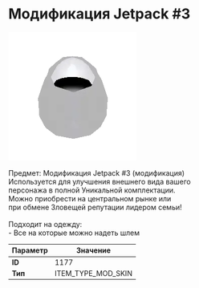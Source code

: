 # Модификация Jetpack #3

![Item Image](../img/1177.webp?raw=true)

Предмет: Модификация Jetpack #3 (модификация)<br>Используется для улучшения внешнего вида вашего<br>персонажа в полной Уникальной комплектации.<br>Можно приобрести на центральном рынке или<br>при обмене Зловещей репутации лидером семьи!<br><br>Подходит на одежду: <br> - Все на которые можно надеть шлем


| Параметр | Значение |
|----------|----------|
| **ID** | 1177 |
| **Тип** | ITEM_TYPE_MOD_SKIN |

